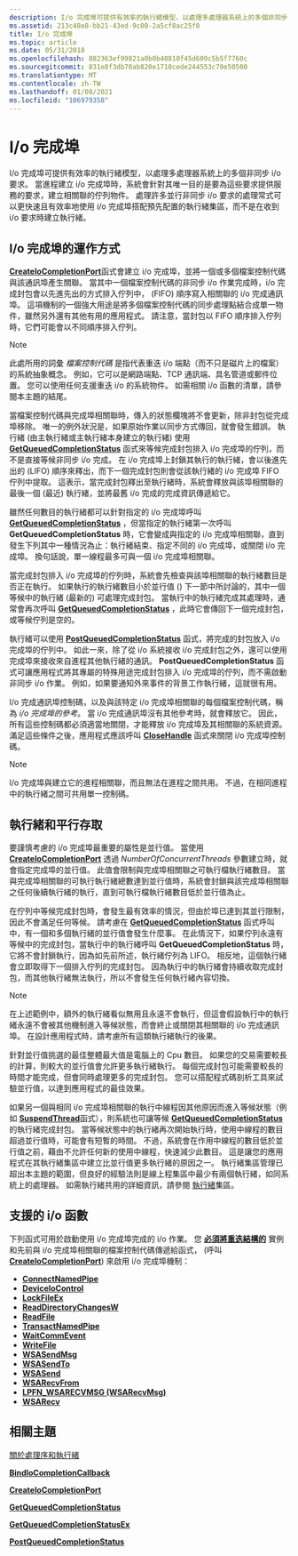 ```yaml
---
description: I/o 完成埠可提供有效率的執行緒模型，以處理多處理器系統上的多個非同步 i/o 要求。
ms.assetid: 213c48e8-bb21-43ed-9c00-2a5cf8ac25f0
title: I/o 完成埠
ms.topic: article
ms.date: 05/31/2018
ms.openlocfilehash: 882363ef99821a0b0b40810f45d609c5b5f7760c
ms.sourcegitcommit: 831e8f3db78ab820e1710cede244553c70e50500
ms.translationtype: MT
ms.contentlocale: zh-TW
ms.lasthandoff: 01/08/2021
ms.locfileid: "106979358"
---
```

# <a name="io-completion-ports"></a>I/o 完成埠

I/o 完成埠可提供有效率的執行緒模型，以處理多處理器系統上的多個非同步 i/o 要求。 當進程建立 i/o 完成埠時，系統會針對其唯一目的是要為這些要求提供服務的要求，建立相關聯的佇列物件。 處理許多並行非同步 i/o 要求的處理常式可以更快速且有效率地使用 i/o 完成埠搭配預先配置的執行緒集區，而不是在收到 i/o 要求時建立執行緒。

## <a name="how-io-completion-ports-work"></a>I/o 完成埠的運作方式

[**CreateIoCompletionPort**](createiocompletionport.md)函式會建立 i/o 完成埠，並將一個或多個檔案控制代碼與該通訊埠產生關聯。 當其中一個檔案控制代碼的非同步 i/o 作業完成時，i/o 完成封包會以先進先出的方式排入佇列中， (FIFO) 順序寫入相關聯的 i/o 完成通訊埠。 這項機制的一個強大用途是將多個檔案控制代碼的同步處理點結合成單一物件，雖然另外還有其他有用的應用程式。 請注意，當封包以 FIFO 順序排入佇列時，它們可能會以不同順序排入佇列。

> [!Note]
>
> 此處所用的詞彙 *檔案控制代碼* 是指代表重迭 i/o 端點（而不只是磁片上的檔案）的系統抽象概念。 例如，它可以是網路端點、TCP 通訊端、具名管道或郵件位置。 您可以使用任何支援重迭 i/o 的系統物件。 如需相關 i/o 函數的清單，請參閱本主題的結尾。

 

當檔案控制代碼與完成埠相關聯時，傳入的狀態欄塊將不會更新，除非封包從完成埠移除。 唯一的例外狀況是，如果原始作業以同步方式傳回，就會發生錯誤。 執行緒 (由主執行緒或主執行緒本身建立的執行緒) 使用 [**GetQueuedCompletionStatus**](/windows/win32/api/ioapiset/nf-ioapiset-getqueuedcompletionstatus) 函式來等候完成封包排入 i/o 完成埠的佇列，而不是直接等候非同步 i/o 完成。 在 i/o 完成埠上封鎖其執行的執行緒，會以後進先出的 (LIFO) 順序來釋出，而下一個完成封包則會從該執行緒的 i/o 完成埠 FIFO 佇列中提取。 這表示，當完成封包釋出至執行緒時，系統會釋放與該埠相關聯的最後一個 (最近) 執行緒，並將最舊 i/o 完成的完成資訊傳遞給它。

雖然任何數目的執行緒都可以針對指定的 i/o 完成埠呼叫 [**GetQueuedCompletionStatus**](/windows/win32/api/ioapiset/nf-ioapiset-getqueuedcompletionstatus) ，但當指定的執行緒第一次呼叫 **GetQueuedCompletionStatus** 時，它會變成與指定的 i/o 完成埠相關聯，直到發生下列其中一種情況為止：執行緒結束、指定不同的 i/o 完成埠，或關閉 i/o 完成埠。 換句話說，單一線程最多可與一個 i/o 完成埠相關聯。

當完成封包排入 i/o 完成埠的佇列時，系統會先檢查與該埠相關聯的執行緒數目是否正在執行。 如果執行的執行緒數目小於並行值 () 下一節中所討論的，其中一個等候中的執行緒 (最新的) 可處理完成封包。 當執行中的執行緒完成其處理時，通常會再次呼叫 [**GetQueuedCompletionStatus**](/windows/win32/api/ioapiset/nf-ioapiset-getqueuedcompletionstatus) ，此時它會傳回下一個完成封包，或等候佇列是空的。

執行緒可以使用 [**PostQueuedCompletionStatus**](postqueuedcompletionstatus.md) 函式，將完成的封包放入 i/o 完成埠的佇列中。 如此一來，除了從 i/o 系統接收 i/o 完成封包之外，還可以使用完成埠來接收來自進程其他執行緒的通訊。 **PostQueuedCompletionStatus** 函式可讓應用程式將其專屬的特殊用途完成封包排入 i/o 完成埠的佇列，而不需啟動非同步 i/o 作業。 例如，如果要通知外來事件的背景工作執行緒，這就很有用。

I/o 完成通訊埠控制碼，以及與該特定 i/o 完成埠相關聯的每個檔案控制代碼，稱為 *i/o 完成埠的參考*。 當 i/o 完成通訊埠沒有其他參考時，就會釋放它。 因此，所有這些控制碼都必須適當地關閉，才能釋放 i/o 完成埠及其相關聯的系統資源。 滿足這些條件之後，應用程式應該呼叫 [**CloseHandle**](/windows/desktop/api/handleapi/nf-handleapi-closehandle) 函式來關閉 i/o 完成埠控制碼。

> [!Note]
>
> I/o 完成埠與建立它的進程相關聯，而且無法在進程之間共用。 不過，在相同進程中的執行緒之間可共用單一控制碼。

 

## <a name="threads-and-concurrency"></a>執行緒和平行存取

要謹慎考慮的 i/o 完成埠最重要的屬性是並行值。 當使用 [**CreateIoCompletionPort**](createiocompletionport.md) 透過 *NumberOfConcurrentThreads* 參數建立時，就會指定完成埠的並行值。 此值會限制與完成埠相關聯之可執行檔執行緒數目。 當與完成埠相關聯的可執行執行緒總數達到並行值時，系統會封鎖與該完成埠相關聯之任何後續執行緒的執行，直到可執行檔執行緒數目低於並行值為止。

在佇列中等候完成封包時，會發生最有效率的情況，但由於埠已達到其並行限制，因此不會滿足任何等候。 請考慮在 [**GetQueuedCompletionStatus**](/windows/win32/api/ioapiset/nf-ioapiset-getqueuedcompletionstatus) 函式呼叫中，有一個和多個執行緒的並行值會發生什麼事。 在此情況下，如果佇列永遠有等候中的完成封包，當執行中的執行緒呼叫 **GetQueuedCompletionStatus** 時，它將不會封鎖執行，因為如先前所述，執行緒佇列為 LIFO。 相反地，這個執行緒會立即取得下一個排入佇列的完成封包。 因為執行中的執行緒會持續收取完成封包，而其他執行緒無法執行，所以不會發生任何執行緒內容切換。

> [!Note]
>
> 在上述範例中，額外的執行緒看似無用且永遠不會執行，但這會假設執行中的執行緒永遠不會被其他機制進入等候狀態，而會終止或關閉其相關聯的 i/o 完成通訊埠。 在設計應用程式時，請考慮所有這類執行緒執行的後果。

 

針對並行值挑選的最佳整體最大值是電腦上的 Cpu 數目。 如果您的交易需要較長的計算，則較大的並行值會允許更多執行緒執行。 每個完成封包可能需要較長的時間才能完成，但會同時處理更多的完成封包。 您可以搭配程式碼剖析工具來試驗並行值，以達到應用程式的最佳效果。

如果另一個與相同 i/o 完成埠相關聯的執行中線程因其他原因而進入等候狀態（例如 [**SuspendThread**](/windows/desktop/api/processthreadsapi/nf-processthreadsapi-suspendthread)函式），則系統也可讓等候 [**GetQueuedCompletionStatus**](/windows/win32/api/ioapiset/nf-ioapiset-getqueuedcompletionstatus)的執行緒完成封包。 當等候狀態中的執行緒再次開始執行時，使用中線程的數目超過並行值時，可能會有短暫的時間。 不過，系統會在作用中線程的數目低於並行值之前，藉由不允許任何新的使用中線程，快速減少此數目。 這是讓您的應用程式在其執行緒集區中建立比並行值更多執行緒的原因之一。 執行緒集區管理已超出本主題的範圍，但良好的經驗法則是線上程集區中最少有兩個執行緒，如同系統上的處理器。 如需執行緒共用的詳細資訊，請參閱 [執行緒](/windows/desktop/ProcThread/thread-pools)集區。

## <a name="supported-io-functions"></a>支援的 i/o 函數

下列函式可用於啟動使用 i/o 完成埠完成的 i/o 作業。 您 [**必須將重迭結構的**](/windows/desktop/api/minwinbase/ns-minwinbase-overlapped) 實例和先前與 i/o 完成埠相關聯的檔案控制代碼傳遞給函式， (呼叫 [**CreateIoCompletionPort**](createiocompletionport.md)) 來啟用 i/o 完成埠機制：

-   [**ConnectNamedPipe**](/windows/desktop/api/namedpipeapi/nf-namedpipeapi-connectnamedpipe)
-   [**DeviceIoControl**](/windows/desktop/api/ioapiset/nf-ioapiset-deviceiocontrol)
-   [**LockFileEx**](/windows/desktop/api/FileAPI/nf-fileapi-lockfileex)
-   [**ReadDirectoryChangesW**](/windows/desktop/api/WinBase/nf-winbase-readdirectorychangesw)
-   [**ReadFile**](/windows/desktop/api/FileAPI/nf-fileapi-readfile)
-   [**TransactNamedPipe**](/windows/desktop/api/namedpipeapi/nf-namedpipeapi-transactnamedpipe)
-   [**WaitCommEvent**](/windows/desktop/api/winbase/nf-winbase-waitcommevent)
-   [**WriteFile**](/windows/desktop/api/FileAPI/nf-fileapi-writefile)
-   [**WSASendMsg**](/windows/desktop/api/winsock2/nf-winsock2-wsasendmsg)
-   [**WSASendTo**](/windows/desktop/api/winsock2/nf-winsock2-wsasendto)
-   [**WSASend**](/windows/desktop/api/winsock2/nf-winsock2-wsasend)
-   [**WSARecvFrom**](/windows/desktop/api/winsock2/nf-winsock2-wsarecvfrom)
-   [**LPFN_WSARECVMSG (WSARecvMsg)**](/windows/win32/api/mswsock/nc-mswsock-lpfn_wsarecvmsg)
-   [**WSARecv**](/windows/desktop/api/winsock2/nf-winsock2-wsarecv)

## <a name="related-topics"></a>相關主題

<dl> <dt>


</dt> <dt>

[關於處理序和執行緒](/windows/desktop/ProcThread/about-processes-and-threads)
</dt> <dt>

[**BindIoCompletionCallback**](/windows/desktop/api/winbase/nf-winbase-bindiocompletioncallback)
</dt> <dt>

[**CreateIoCompletionPort**](createiocompletionport.md)
</dt> <dt>

[**GetQueuedCompletionStatus**](/windows/win32/api/ioapiset/nf-ioapiset-getqueuedcompletionstatus)
</dt> <dt>

[**GetQueuedCompletionStatusEx**](getqueuedcompletionstatusex-func.md)
</dt> <dt>

[**PostQueuedCompletionStatus**](postqueuedcompletionstatus.md)
</dt> </dl>

 

 
